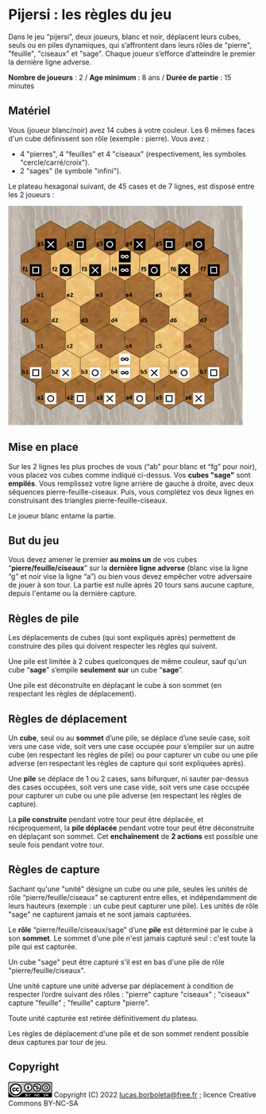 # Pijersi : les règles du jeu

Dans le jeu “pijersi”, deux joueurs, blanc et noir, déplacent leurs cubes, seuls ou en piles dynamiques, qui s’affrontent dans leurs rôles de "pierre", "feuille", "ciseaux" et "sage". Chaque joueur s’efforce d’atteindre le premier la dernière ligne adverse. 

**Nombre de joueurs** : 2 / **Age minimum** : 8 ans / **Durée de partie** : 15 minutes

## Matériel
Vous (joueur blanc/noir) avez 14 cubes à votre couleur. Les 6 mêmes faces d'un cube définissent son rôle (exemple : pierre). Vous avez :

- 4 "pierres", 4 "feuilles" et 4 "ciseaux" (respectivement, les symboles "cercle/carré/croix").
- 2 "sages" (le symbole "infini").

Le plateau hexagonal suivant, de 45 cases et de 7 lignes, est disposé entre les 2 joueurs :

<img src="./pictures/pijersi-positions-initiales.png" style="zoom:70%;" />

## Mise en place
Sur les 2 lignes les plus proches de vous (“ab” pour blanc et “fg” pour noir), vous placez vos cubes comme indiqué ci-dessus. Vos **cubes "sage"** sont **empilés**. Vous remplissez votre ligne arrière de gauche à droite, avec deux séquences pierre-feuille-ciseaux. Puis, vous complétez vos deux lignes en construisant des triangles pierre-feuille-ciseaux.

Le joueur blanc entame la partie. 

## But du jeu

Vous devez amener le premier **au moins un** de vos cubes “**pierre/feuille/ciseaux**” sur la **dernière ligne adverse** (blanc vise la ligne “g” et noir vise la ligne “a”) ou bien vous devez empêcher votre adversaire de jouer à son tour. La partie est nulle après 20 tours sans aucune capture, depuis l'entame ou la dernière capture.

## Règles de pile
Les déplacements de cubes (qui sont expliqués après) permettent de construire des piles qui doivent respecter les règles qui suivent.

Une pile est limitée à 2 cubes quelconques de même couleur, sauf qu'un cube “**sage**” s’empile **seulement** **sur** un cube “**sage**”. 

Une pile est déconstruite en déplaçant le cube à son sommet (en respectant les règles de déplacement).

## Règles de déplacement
Un **cube**, seul ou au **sommet** d’une pile, se déplace d’une seule case, soit vers une case vide, soit vers une case occupée pour s’empiler sur un autre cube (en respectant les règles de pile) ou pour capturer un cube ou une pile adverse (en respectant les règles de capture qui sont expliquées après).

Une **pile** se déplace de 1 ou 2 cases, sans bifurquer, ni sauter par-dessus des cases occupées, soit vers une case vide, soit vers une case occupée pour capturer un cube ou une pile adverse (en respectant les règles de capture).

La **pile construite** pendant votre tour peut être déplacée, et réciproquement, la **pile déplacée** pendant votre tour peut être déconstruite en déplaçant son sommet. Cet **enchaînement** de **2 actions** est possible une seule fois pendant votre tour.

## Règles de capture
Sachant qu'une "unité" désigne un cube ou une pile, seules les unités de rôle “pierre/feuille/ciseaux” se capturent entre elles, et indépendamment de leurs hauteurs (exemple : un cube peut capturer une pile). Les unités de rôle "sage" ne capturent jamais et ne sont jamais capturées.

Le **rôle** “pierre/feuille/ciseaux/sage" d’une **pile** est déterminé par le cube à son **sommet**. Le sommet d'une pile n'est jamais capturé seul : c'est toute la pile qui est capturée. 

Un cube "sage" peut être capturé s'il est en bas d'une pile de rôle "pierre/feuille/ciseaux".

Une unité capture une unité adverse par déplacement à condition de respecter l’ordre suivant des rôles : "pierre" capture "ciseaux" ; "ciseaux" capture "feuille" ; "feuille" capture "pierre".

Toute unité capturée est retirée définitivement du plateau.

Les règles de déplacement d'une pile et de son sommet rendent possible deux captures par tour de jeu.

## Copyright

[![Creative Commons License](./pictures/CC-BY-NC-SA.png)](http://creativecommons.org/licenses/by-nc-sa/4.0/) Copyright (C) 2022  [lucas.borboleta@free.fr](mailto:lucas.borboleta@free.fr) ; licence Creative Commons BY-NC-SA
